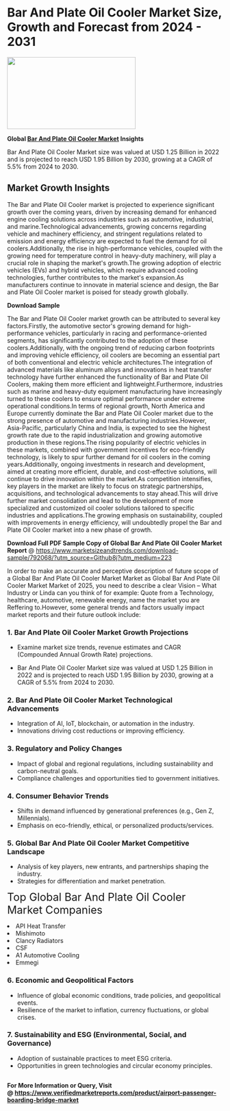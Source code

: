 <H1>Bar And Plate Oil Cooler Market Size, Growth and Forecast from 2024 - 2031</H1><img class="aligncenter size-medium wp-image-584254" src="https://thirdeyenews.in/wp-content/uploads/2024/09/Global-Market-Research-300x168.jpeg" alt="" width="300" height="168" /><p><strong>Global&nbsp;<a href="https://www.marketsizeandtrends.com/download-sample/792068/?utm_source=Github8j?utm_medium=223">Bar And Plate Oil Cooler Market</a> Insights</strong></p><p>Bar And Plate Oil Cooler Market size was valued at USD 1.25 Billion in 2022 and is projected to reach USD 1.95 Billion by 2030, growing at a CAGR of 5.5% from 2024 to 2030.</p><p><h2>Market Growth Insights</h2> <p>The Bar and Plate Oil Cooler market is projected to experience significant growth over the coming years, driven by increasing demand for enhanced engine cooling solutions across industries such as automotive, industrial, and marine.Technological advancements, growing concerns regarding vehicle and machinery efficiency, and stringent regulations related to emission and energy efficiency are expected to fuel the demand for oil coolers.Additionally, the rise in high-performance vehicles, coupled with the growing need for temperature control in heavy-duty machinery, will play a crucial role in shaping the market's growth.The growing adoption of electric vehicles (EVs) and hybrid vehicles, which require advanced cooling technologies, further contributes to the market's expansion.As manufacturers continue to innovate in material science and design, the Bar and Plate Oil Cooler market is poised for steady growth globally.</p> <p><strong>Download Sample</strong></p> <p>The Bar and Plate Oil Cooler market growth can be attributed to several key factors.Firstly, the automotive sector's growing demand for high-performance vehicles, particularly in racing and performance-oriented segments, has significantly contributed to the adoption of these coolers.Additionally, with the ongoing trend of reducing carbon footprints and improving vehicle efficiency, oil coolers are becoming an essential part of both conventional and electric vehicle architectures.The integration of advanced materials like aluminum alloys and innovations in heat transfer technology have further enhanced the functionality of Bar and Plate Oil Coolers, making them more efficient and lightweight.Furthermore, industries such as marine and heavy-duty equipment manufacturing have increasingly turned to these coolers to ensure optimal performance under extreme operational conditions.In terms of regional growth, North America and Europe currently dominate the Bar and Plate Oil Cooler market due to the strong presence of automotive and manufacturing industries.However, Asia-Pacific, particularly China and India, is expected to see the highest growth rate due to the rapid industrialization and growing automotive production in these regions.The rising popularity of electric vehicles in these markets, combined with government incentives for eco-friendly technology, is likely to spur further demand for oil coolers in the coming years.Additionally, ongoing investments in research and development, aimed at creating more efficient, durable, and cost-effective solutions, will continue to drive innovation within the market.As competition intensifies, key players in the market are likely to focus on strategic partnerships, acquisitions, and technological advancements to stay ahead.This will drive further market consolidation and lead to the development of more specialized and customized oil cooler solutions tailored to specific industries and applications.The growing emphasis on sustainability, coupled with improvements in energy efficiency, will undoubtedly propel the Bar and Plate Oil Cooler market into a new phase of growth.</p> <p><span class=""><strong>Download Full PDF Sample Copy of Global Bar And Plate Oil Cooler Market Report</strong> @ <a href="https://www.marketsizeandtrends.com/download-sample/792068/?utm_source=Github8j?utm_medium=223" target="_blank">https://www.marketsizeandtrends.com/download-sample/792068/?utm_source=Github8j?utm_medium=223</a></span></p><p>In order to make an accurate and perceptive description of future scope of a Global&nbsp;Bar And Plate Oil Cooler Market Market as Global&nbsp;Bar And Plate Oil Cooler Market Market of 2025, you need to describe a clear Vision &ndash; What Industry or Linda can you think of for example: Quote from a Technology, healthcare, automotive, renewable energy, name the market you are Reffering to.However, some general trends and factors usually impact market reports and their future outlook include:</p><h3>1.&nbsp;<strong>Bar And Plate Oil Cooler Market Growth Projections</strong></h3><ul><li>Examine market size trends, revenue estimates and CAGR (Compounded Annual Growth Rate) projections.</li><li><p>Bar And Plate Oil Cooler Market size was valued at USD 1.25 Billion in 2022 and is projected to reach USD 1.95 Billion by 2030, growing at a CAGR of 5.5% from 2024 to 2030.</p></li></ul><h3>2.&nbsp;<strong>Bar And Plate Oil Cooler Market Technological Advancements</strong></h3><ul><li>Integration of AI, IoT, blockchain, or automation in the industry.</li><li>Innovations driving cost reductions or improving efficiency.</li></ul><h3>3.&nbsp;<strong>Regulatory and Policy Changes</strong></h3><ul><li>Impact of global and regional regulations, including sustainability and carbon-neutral goals.</li><li>Compliance challenges and opportunities tied to government initiatives.</li></ul><h3>4.&nbsp;<strong>Consumer Behavior Trends</strong></h3><ul><li>Shifts in demand influenced by generational preferences (e.g., Gen Z, Millennials).</li><li>Emphasis on eco-friendly, ethical, or personalized products/services.</li></ul><h3>5.&nbsp;<strong>Global Bar And Plate Oil Cooler Market Competitive Landscape</strong></h3><ul><li>Analysis of key players, new entrants, and partnerships shaping the industry.</li><li>Strategies for differentiation and market penetration.</li></ul><p data-pm-slice="1 1 []"><span style="color: inherit; font-family: inherit; font-size: 25px;">Top Global Bar And Plate Oil Cooler Market Companies</span></p><div class="" data-test-id=""><p><li>API Heat Transfer</li><li> Mishimoto</li><li> Clancy Radiators</li><li> CSF</li><li> A1 Automotive Cooling</li><li> Emmegi</li></p></div><h3>6.&nbsp;<strong>Economic and Geopolitical Factors</strong></h3><ul><li>Influence of global economic conditions, trade policies, and geopolitical events.</li><li>Resilience of the market to inflation, currency fluctuations, or global crises.</li></ul><h3>7.&nbsp;<strong>Sustainability and ESG (Environmental, Social, and Governance)</strong></h3><ul><li>Adoption of sustainable practices to meet ESG criteria.</li><li>Opportunities in green technologies and circular economy principles.</li></ul><h2><strong style="font-size: 14px;">For More Information or Query, Visit @&nbsp;</strong><a style="background-color: #ffffff; font-size: 14px;" href="https://www.marketsizeandtrends.com/report/bar-and-plate-oil-cooler-market/" target="_blank">https://www.verifiedmarketreports.com/product/airport-passenger-boarding-bridge-market</a></h2>